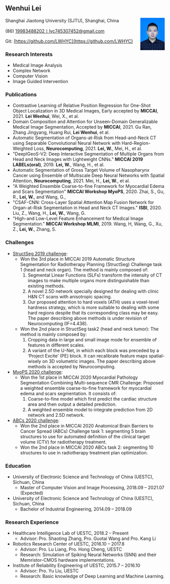 ## Wenhui Lei
<div  align="center"> 
<img src="./IMG/Photo.jfif" style="zoom:10%" align="right">
</div>
Shanghai Jiaotong University (SJTU), Shanghai, China

(86) 19983488202丨lyc745307452@gmail.com

Git: [https://github.com/LWHYC](https://github.com/LWHYC)

### Research Interests
-	Medical Image Analysis
-	Complex Network
-	Computer Vision
-	Image Guided Intervention

### Publications
-	Contrastive Learning of Relative Position Regression for One-Shot Object Localization in 3D Medical Images, Early accepted by **MICCAI**, 2021. **Lei Wenhui**, Wei, X., et al.
-   Domain Composition and Attention for Unseen-Domain Generalizable Medical Image Segmentation, Accepted by **MICCAI**, 2021. Gu Ran, Zhang Jingyang, Huang Rui, **Lei Wenhui**, et al.
-	Automatic Segmentation of Organs-at-Risk from Head-and-Neck CT using Separable Convolutional Neural Network with Hard-Region-Weighted Loss, **Neurocomputing**, 2021. **Lei, W.**, Mei, H., et al.
-	"DeepIGeoS-V2: Deep Interactive Segmentation of Multiple Organs from Head and Neck Images with Lightweight CNNs."  **MICCAI 2019 LABELs(oral)**, 2019. **Lei, W.**, Wang, H., et al.
-   Automatic Segmentation of Gross Target Volume of Nasopharynx Cancer using Ensemble of Multiscale Deep Neural Networks with Spatial Attention, **Neurocomputing**, 2021. Mei, H., **Lei, W.**, et al.
-	"A Weighted Ensemble Coarse-to-fine Framework for Myocardial Edema and Scars Segmentation" **MICCAI Workshop MyoPS**, 2020. Zhai, S., Gu, R., **Lei, W.**, and Wang, G.,
-	"CSAF-CNN: Cross-Layer Spatial Attention Map Fusion Network for Organ-at-Risk Segmentation in Head and Neck CT Images." **ISBI**,  2020. Liu, Z., Wang, H., **Lei, W.**, Wang, G.
-	"High-and Low-Level Feature Enhancement for Medical Image Segmentation." **MICCAI Workshop MLMI**, 2019. Wang, H, Wang, G., Xu, Z., **Lei, W.**, Zhang, S.

### Challenges

- [StructSeg 2019 challenge](http://www.structseg-challenge.org/#/): 
    - Won the 3rd place in MICCAI 2019 Automatic Structure Segmentation for Radiotherapy Planning (StructSeg) Challenge task 1 (head and neck organ). The method is mainly composed of:
      1. Segmental Linear Functions (SLFs) transform the intensity of CT images to make multiple organs more distinguishable than existing methods. 
      2. A novel 2.5D network specially designed for dealing with clinic H&N CT scans with anisotropic spacing. 
      3. Our proposed attention to hard voxels (ATH) uses a voxel-level hardness strategy, which is more suitable to dealing with some hard regions despite that its corresponding class may be easy. 
      The paper describing above methods is under revision of Neurocomputing (IF=4.438).
    - Won the 2nd place in StructSeg task2 (head and neck tumor): The method is mainly composed by: 
      1. Cropping data in large and small image mode for ensemble of features in different scales. 
      2. A variant of the U-Net, in which each block was preceded by a ‘Project Excite’ (PE) block. It can recalibrate feature maps spatial-wisely on 3D volumetric images. 
      The paper describing above methods is accepted by Neurocomputing.
- [MyoPS 2020 challenge](http://www.sdspeople.fudan.edu.cn/zhuangxiahai/0/MyoPS20/):
    - Won the 1st place in MICCAI 2020 Myocardial Pathology Segmentation Combining Multi-sequence CMR Challenge: Proposed a weighted ensemble coarse-to-fine framework for myocardial edema and scars segmentation. It consists of:
        1. Coarse-to-fine model which first predict the cardiac structure area and then output a detailed prediction.
        2. A weighted ensemble model to integrate prediction from 2D network and 2.5D network.
- [ABCs 2020 challenge](https://abcs.mgh.harvard.edu/):
    - Won the 2nd place in MICCAI 2020 Anatomical Brain Barriers to Cancer Spread (ABCs) Challenge task 1: segmenting 5 brain structures to use for automated definition of the clinical target volume (CTV) for radiotherapy treatment.
    - Won the 2nd place in MICCAI 2020 ABCs task 2: segmenting 10 structures to use in radiotherapy treatment plan optimization.

### Education
- University of Electronic Science and Technology of China (UESTC), Sichuan, China
    - Master of Computer Vision and Image Processing, 2018.09 – 2021.07 (Expected)
- University of Electronic Science and Technology of China (UESTC), Sichuan, China
    - Bachelor of Industrial Engineering, 2014.09 – 2018.09
    
### Research Experience
- Healthcare Intelligence Lab of UESTC, 2018.2 – Present
    - Advisor: Pro. Shaoting Zhang, Pro. Guotai Wang and Pro. Kang Li
- Robotics Research Center of UESTC, 2016.10 – 2017.8
    - Advisor: Pro. Lu Liang, Pro. Hong Cheng, UESTC
    - Research: Simulation of Spiking Neural Networks (SNN) and their Memristor-CMOS hardware implementations.
- Institute of Reliability Engineering of UESTC, 2015.7 – 2016.10
    - Advisor: Pro. Yu Liu, UESTC
    - Research: Basic knowledge of Deep Learning and Machine Learning.
    

